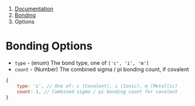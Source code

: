 <!-- WARNING: Edit this file in /docs-template -->

<nav aria-label="breadcrumb">
  <ol class="breadcrumb">
    <li class="breadcrumb-item"><a href="/doc/">Documentation</a></li>
    <li class="breadcrumb-item"><a href="/doc/bonding/">Bonding</a></li>
    <li class="breadcrumb-item active" aria-current="page">Options</li>
  </ol>
</nav>

# Bonding Options

- `type` - (enum) The bond type, one of `['c', 'i', 'm']`
- `count` - (Number) The combined sigma / pi bonding count, if covalent

```js
{
    type: 'c', // One of: c (Covalent), i (Ionic), m (Metallic)
    count: 1, // Combined sigma / pi bonding count for covalent
}
```